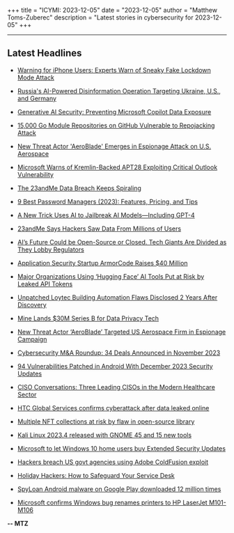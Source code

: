 +++
title = "ICYMI: 2023-12-05"
date = "2023-12-05"
author = "Matthew Toms-Zuberec"
description = "Latest stories in cybersecurity for 2023-12-05"
+++

---------------------------------------------------------------------------
## Latest Headlines
- [Warning for iPhone Users: Experts Warn of Sneaky Fake Lockdown Mode Attack](https://thehackernews.com/2023/12/warning-for-iphone-users-experts-warn.html)

- [Russia's AI-Powered Disinformation Operation Targeting Ukraine, U.S., and Germany](https://thehackernews.com/2023/12/russias-ai-powered-disinformation.html)

- [Generative AI Security: Preventing Microsoft Copilot Data Exposure](https://thehackernews.com/2023/12/generative-ai-security-preventing.html)

- [15,000 Go Module Repositories on GitHub Vulnerable to Repojacking Attack](https://thehackernews.com/2023/12/15000-go-module-repositories-on-github.html)

- [New Threat Actor 'AeroBlade' Emerges in Espionage Attack on U.S. Aerospace](https://thehackernews.com/2023/12/new-threat-actor-aeroblade-emerges-in.html)

- [Microsoft Warns of Kremlin-Backed APT28 Exploiting Critical Outlook Vulnerability](https://thehackernews.com/2023/12/microsoft-warns-of-kremlin-backed-apt28.html)

- [The 23andMe Data Breach Keeps Spiraling](https://www.wired.com/story/23andme-breach-sec-update/)

- [9 Best Password Managers (2023): Features, Pricing, and Tips](https://www.wired.com/story/best-password-managers/)

- [A New Trick Uses AI to Jailbreak AI Models—Including GPT-4](https://www.wired.com/story/automated-ai-attack-gpt-4/)

- [23andMe Says Hackers Saw Data From Millions of Users](https://www.securityweek.com/23andme-says-hackers-saw-data-from-millions-of-users/)

- [AI’s Future Could be Open-Source or Closed. Tech Giants Are Divided as They Lobby Regulators](https://www.securityweek.com/ais-future-could-be-open-source-or-closed-tech-giants-are-divided-as-they-lobby-regulators/)

- [Application Security Startup ArmorCode Raises $40 Million](https://www.securityweek.com/application-security-startup-armorcode-raises-40-million/)

- [Major Organizations Using ‘Hugging Face’ AI Tools Put at Risk by Leaked API Tokens](https://www.securityweek.com/major-organizations-using-hugging-face-ai-tools-put-at-risk-by-leaked-api-tokens/)

- [Unpatched Loytec Building Automation Flaws Disclosed 2 Years After Discovery](https://www.securityweek.com/unpatched-loytec-building-automation-flaws-disclosed-2-years-after-discovery/)

- [Mine Lands $30M Series B for Data Privacy Tech](https://www.securityweek.com/mine-lands-30m-series-b-for-data-privacy-tech/)

- [New Threat Actor ‘AeroBlade’ Targeted US Aerospace Firm in Espionage Campaign](https://www.securityweek.com/new-threat-actor-aeroblade-targeted-us-aerospace-firm-in-espionage-campaign/)

- [Cybersecurity M&A Roundup: 34 Deals Announced in November 2023](https://www.securityweek.com/cybersecurity-ma-roundup-34-deals-announced-in-november-2023/)

- [94 Vulnerabilities Patched in Android With December 2023 Security Updates](https://www.securityweek.com/94-vulnerabilities-patched-in-android-with-december-2023-security-updates/)

- [CISO Conversations: Three Leading CISOs in the Modern Healthcare Sector](https://www.securityweek.com/ciso-conversations-three-leading-cisos-in-the-modern-healthcare-sector/)

- [HTC Global Services confirms cyberattack after data leaked online](https://www.bleepingcomputer.com/news/security/htc-global-services-confirms-cyberattack-after-data-leaked-online/)

- [Multiple NFT collections at risk by flaw in open-source library](https://www.bleepingcomputer.com/news/security/multiple-nft-collections-at-risk-by-flaw-in-open-source-library/)

- [Kali Linux 2023.4 released with GNOME 45 and 15 new tools](https://www.bleepingcomputer.com/news/security/kali-linux-20234-released-with-gnome-45-and-15-new-tools/)

- [Microsoft to let Windows 10 home users buy Extended Security Updates](https://www.bleepingcomputer.com/news/microsoft/microsoft-to-let-windows-10-home-users-buy-extended-security-updates/)

- [Hackers breach US govt agencies using Adobe ColdFusion exploit](https://www.bleepingcomputer.com/news/security/hackers-breach-us-govt-agencies-using-adobe-coldfusion-exploit/)

- [Holiday Hackers: How to Safeguard Your Service Desk](https://www.bleepingcomputer.com/news/security/holiday-hackers-how-to-safeguard-your-service-desk/)

- [SpyLoan Android malware on Google Play downloaded 12 million times](https://www.bleepingcomputer.com/news/security/spyloan-android-malware-on-google-play-downloaded-12-million-times/)

- [Microsoft confirms Windows bug renames printers to HP LaserJet M101-M106](https://www.bleepingcomputer.com/news/microsoft/microsoft-confirms-windows-bug-renames-printers-to-hp-laserjet-m101-m106/)

**-- MTZ**